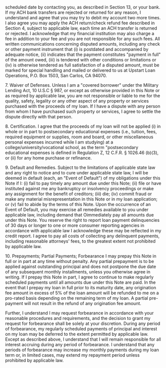 <!-- PageHeader="DocuSign Envelope ID: DBA6052C-CD13-4FDA-828F-BB02701140B7" -->
<!-- PageHeader="Copy of the Electronic Original® document managed by the eCore® On Demand (EOD™) Service." -->

scheduled date by contacting you, as described in Section 13, or your bank. If my ACH bank transfers are
rejected or returned for any reason, I understand and agree that you may try to debit my account two more
times. I also agree you may apply the ACH return/check refund fee described in Section 4, subject to
applicable law, each time an ACH transfer is returned or rejected. I acknowledge that my financial institution
may also charge a fee in addition to your fee and you are not responsible for any such fees. All written
communications concerning disputed amounts, including any check or other payment instrument that (i) is
postdated and accompanied by adequate notice, (ii) indicates that the payment constitutes "payment in full" of
the amount owed, (iii) is tendered with other conditions or limitations or (iv) is otherwise tendered as full
satisfaction of a disputed amount, must be marked for special handling and mailed or delivered to us at Upstart
Loan Operations, P.O. Box 1503, San Carlos, CA 94070.

7\.
Waiver of Defenses. Unless I am a "covered borrower" under the Military Lending Act, 10 U.S.C
§ 987, or except as otherwise provided in this Note or as required by applicable law, you are not responsible or
liable to me for the quality, safety, legality or any other aspect of any property or services purchased with the
proceeds of my loan. If I have a dispute with any person from whom I have purchased such property or
services, I agree to settle the dispute directly with that person.

8\.
Certification. I agree that the proceeds of my loan will not be applied (i) in whole or in part to
postsecondary educational expenses (i.e., tuition, fees, required equipment or supplies, room and board, or
other miscellaneous personal expenses incurred while I am studying) at a college/university/vocational school,
as the term "postsecondary educational expenses is defined in Regulation Z, 12 C.F.R. § 1026.46 (b)(3), or
(ii) for any home purchase or refinance.

9\.
Default and Remedies. Subject to the limitations of applicable state law and any right to notice and
to cure under applicable state law, I will be deemed in default (each, an "Event of Default") of my obligations
under this Note if I: (i) fail to pay timely any amount due under this Note; (ii) file or have instituted against me
any bankruptcy or insolvency proceedings or make any assignment for the benefit of creditors; (iii) die; (iv)
commit fraud or make any material misrepresentation in this Note or in my loan application; or (v) fail to abide
by the terms of this Note. Upon the occurrence of an Event of Default, you may exercise all remedies
available to you under applicable law, including demand that Oimmediately pay all amounts due under this
Note. You reserve the right to report loan payment delinquencies of 30 days or longer to one or more
consumer reporting agencies in accordance with applicable law I acknowledge these may be reflected in my
credit report. I agree to pay all costs of collecting any delinquent payments, including reasonable attorneys'
fees, to the greatest extent not prohibited by applicable law.

10\. Prepayments; Partial Payments; Forbearance I may prepay this Note in full or in part at any time
without penalty. Any partial prepayment is to be applied against outstanding principal and does not postpone
the due date of any subsequent monthly installments, unless you otherwise agree in writing. If I prepay this
Note in part, I agree to continue to make regularly scheduled payments until all amounts due under this Note
are paid. In the event that I prepay my loan in full prior to its maturity date, any origination fee amount in
excess of 5% of the loan amount will be refunded to me on a pro-rated basis depending on the remaining term
of my loan. A partial pre-payment will not result in the refund of any origination fee amount.

Further, I understand I may request forbearance in accordance with your reasonable procedures and
requirements, and the decision to grant my request for forbearance shall be solely at your discretion. During
any period of forbearance, my regularly scheduled payments of principal and interest on my loan may be
deferred to the extent permitted by applicable law. Except as described above, I understand that I will remain
responsible for all interest accruing during any period of forbearance. I understand that any periods of
forbearance may increase my monthly payments during my loan term or, in limited cases, may extend my
repayment period unless prohibited by applicable law.

<!-- PageFooter="The original document is owned by Velocity Investments, LLC and this copy was created on May 03, 2022 02:55:13 PM." -->
<!-- PageBreak -->

